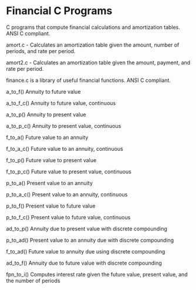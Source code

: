 # Financial C Programs
C programs that compute financial calculations and amortization tables.  ANSI C compliant.

amort.c - Calculates an amortization table given the amount, number of periods, and rate per period.

amort2.c - Calculates an amortization table given the amount, payment, and rate per period.

finance.c is a library of useful financial functions.  ANSI C compliant.

  a_to_f()        Annuity to future value
  
  a_to_f_c()      Annuity to future value, continuous
  
  a_to_p()	      Annuity to present value
  
  a_to_p_c()      Annuity to present value, continuous
  
  f_to_a()        Future value to an annuity
  
  f_to_a_c()      Future value to an annuity, continuous
  
  f_to_p()        Future value to present value
  
  f_to_p_c()      Future value to present value, continuous
  
  p_to_a()        Present value to an annuity
  
  p_to_a_c()      Present value to an annuity, continuous
  
  p_to_f()        Present value to future value
  
  p_to_f_c()      Present value to future value, continuous
  
  ad_to_p()       Annuity due to present value with discrete compounding
  
  p_to_ad()       Present value to an annuity due with discrete compounding
  
  f_to_ad()       Future value to annuity due using discrete compounding
  
  ad_to_f()       Annuity due to future value with discrete compounding
  
  fpn_to_i()      Computes interest rate given the future value, present value, and the number of periods
